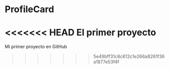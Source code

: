 # ProfileCard
<<<<<<< HEAD
El primer proyecto
=======
Mi primer proyecto en GitHub
>>>>>>> 5e49bff31c8c612c1e266a8261f36a1877e53f4f
